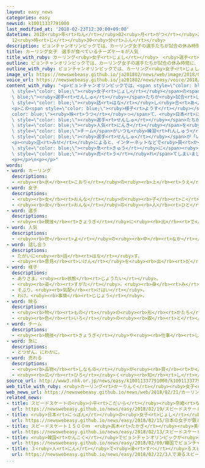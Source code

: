 ```yaml
---
layout: easy_news
categories: easy
newsid: k10011337791000
last_modified_at: '2018-02-23T12:30:00+09:00'
datetime: 2018<ruby>年<rt>ねん</rt></ruby>02<ruby>月<rt>がつ</rt></ruby>23<ruby>日<rt>にち</rt></ruby>
  12<ruby>時<rt>じ</rt></ruby>30<ruby>分<rt>ふん</rt></ruby>
description: ピョンチャンオリンピックでは、カーリング女子の選手たちが試合の休み時間に、試合のやり方を話し合いながら、お菓子などを食べています。
title: カーリング女子　選手が食べているチーズケーキが人気
title_with_ruby: カーリング<ruby>女子<rt>じょし</rt></ruby>　<ruby>選手<rt>せんしゅ</rt></ruby>が<ruby>食<rt>た</rt></ruby>べているチーズケーキが<ruby>人気<rt>にんき</rt></ruby>
outline: ピョンチャンオリンピックでは、カーリング女子の選手たちが試合の休み時間に、試合のやり方を話し合いながら、お菓子などを食べています。
outline_with_ruby: ピョンチャンオリンピックでは、カーリング<ruby>女子<rt>じょし</rt></ruby>の<ruby>選手<rt>せんしゅ</rt></ruby>たちが<ruby>試合<rt>しあい</rt></ruby>の<ruby>休<rt>やす</rt></ruby>み<ruby>時間<rt>じかん</rt></ruby>に、<ruby>試合<rt>しあい</rt></ruby>のやり<ruby>方<rt>かた</rt></ruby>を<ruby>話<rt>はな</rt></ruby>し<ruby>合<rt>あ</rt></ruby>いながら、お<ruby>菓子<rt>かし</rt></ruby>などを<ruby>食<rt>た</rt></ruby>べています。
image_url: https://newswebeasy.github.io/ja201802/news/web/image/2018/02/21/K10011337791_1802211835_1802211856_01_02.jpg
voice_url: https://newswebeasy.github.io/ja201802/news/easy/voice/2018/02/23/k10011337791000.mp3
content_with_ruby: "<p>ピョンチャンオリンピックでは、<span style=\"color: blue;\">カーリング</span><span\
  \ style=\"color: blue;\"><ruby>女子<rt>じょし</rt></ruby></span>の<span style=\"color:\
  \ blue;\"><ruby>選手<rt>せんしゅ</rt></ruby></span>たちが<ruby>試合<rt>しあい</rt></ruby>の<ruby>休<rt>やす</rt></ruby>み<ruby>時間<rt>じかん</rt></ruby>に、<ruby>試合<rt>しあい</rt></ruby>のやり<ruby>方<rt>かた</rt></ruby>を<span\
  \ style=\"color: blue;\"><ruby>話<rt>はな</rt></ruby>し<ruby>合<rt>あ</rt></ruby>い</span>ながら、お<ruby>菓子<rt>かし</rt></ruby>などを<ruby>食<rt>た</rt></ruby>べています。</p>\n\
  <p>この<span style=\"color: blue;\"><ruby>様子<rt>ようす</rt></ruby></span>がテレビに<span style=\"\
  color: blue;\"><ruby>映<rt>うつ</rt></ruby>っ</span>て、<ruby>日本<rt>にっぽん</rt></ruby>の<span\
  \ style=\"color: blue;\"><ruby>選手<rt>せんしゅ</rt></ruby></span>たちが<ruby>食<rt>た</rt></ruby>べていたお<ruby>菓子<rt>かし</rt></ruby>の１つが<span\
  \ style=\"color: blue;\"><ruby>人気<rt>にんき</rt></ruby></span>を<ruby>集<rt>あつ</rt></ruby>めています。<ruby>日本<rt>にっぽん</rt></ruby>の<span\
  \ style=\"color: blue;\">チーム</span>がいつも<ruby>練習<rt>れんしゅう</rt></ruby>している<ruby>北海道<rt>ほっかいどう</rt></ruby><ruby>北見市<rt>きたみし</rt></ruby>にあるお<ruby>菓子<rt>かし</rt></ruby>の<ruby>店<rt>みせ</rt></ruby>のチーズケーキです。<ruby>店<rt>みせ</rt></ruby>には、<ruby>去年<rt>きょねん</rt></ruby><ruby>来<rt>き</rt></ruby>た<ruby>藤澤<rt>ふじさわ</rt></ruby><ruby>五月<rt>さつき</rt></ruby><span\
  \ style=\"color: blue;\"><ruby>選手<rt>せんしゅ</rt></ruby></span>が「いつもおいしいチーズケーキをいただいてます」と<ruby>書<rt>か</rt></ruby>いた<ruby>紙<rt>かみ</rt></ruby>が<ruby>飾<rt>かざ</rt></ruby>ってあります。</p>\n\
  <p><ruby>店<rt>みせ</rt></ruby>によると、インターネットなどで<ruby>買<rt>か</rt></ruby>いたいという<ruby>客<rt>きゃく</rt></ruby>が<span\
  \ style=\"color: blue;\"><ruby>急<rt>きゅう</rt></ruby>に</span><ruby>多<rt>おお</rt></ruby>くなって、たくさん<ruby>作<rt>つく</rt></ruby>ってあったチーズケーキは<ruby>２０日<rt>はつか</rt></ruby>に<ruby>全部<rt>ぜんぶ</rt></ruby><span\
  \ style=\"color: blue;\"><ruby>売<rt>う</rt></ruby>れ</span>てしまいました。２１<ruby>日<rt>にち</rt></ruby>は<ruby>店<rt>みせ</rt></ruby>の<ruby>人<rt>ひと</rt></ruby>が<ruby>客<rt>きゃく</rt></ruby>に、なくなったので<ruby>売<rt>う</rt></ruby>ることができないと<ruby>説明<rt>せつめい</rt></ruby>していました。２２<ruby>日<rt>にち</rt></ruby>からはいつもの２<ruby>倍<rt>ばい</rt></ruby><ruby>作<rt>つく</rt></ruby>って<ruby>売<rt>う</rt></ruby>っています。</p>\n\
  <p></p>\n<p></p>"
words:
- word: カーリング
  descriptions:
  - <ruby><rb>氷</rb><rt>こおり</rt></ruby>の<ruby><rb>上</rb><rt>うえ</rt></ruby>でするスポーツの<ruby><rb>一</rb><rt>ひと</rt></ruby>つ。<ruby><rb>四人</rb><rt>よにん</rt></ruby>ひと<ruby><rb>組</rb><rt>くみ</rt></ruby>になって、<ruby><rb>円盤</rb><rt>えんばん</rt></ruby>の<ruby><rb>形</rb><rt>かたち</rt></ruby>をした<ruby><rb>重</rb><rt>おも</rt></ruby>い<ruby><rb>石</rb><rt>いし</rt></ruby>をすべらせ、<ruby><rb>円</rb><rt>えん</rt></ruby>の<ruby><rb>中</rb><rt>なか</rt></ruby>に<ruby><rb>入</rb><rt>い</rt></ruby>れることをきそう<ruby><rb>競技</rb><rt>きょうぎ</rt></ruby>。
- word: 女子
  descriptions:
  - <ruby><rb>女</rb><rt>おんな</rt></ruby>の<ruby><rb>子</rb><rt>こ</rt></ruby>。
  - <ruby><rb>女</rb><rt>おんな</rt></ruby>の<ruby><rb>人</rb><rt>ひと</rt></ruby>。<ruby><rb>女性</rb><rt>じょせい</rt></ruby>。
- word: 選手
  descriptions:
  - <ruby><rb>競技</rb><rt>きょうぎ</rt></ruby>に<ruby><rb>出</rb><rt>で</rt></ruby>るために<ruby><rb>選</rb><rt>えら</rt></ruby>ばれた<ruby><rb>人</rb><rt>ひと</rt></ruby>。
- word: 人気
  descriptions:
  - <ruby><rb>世</rb><rt>よ</rt></ruby>の<ruby><rb>中</rb><rt>なか</rt></ruby>の<ruby><rb>人</rb><rt>ひと</rt></ruby>たちのよい<ruby><rb>評判</rb><rt>ひょうばん</rt></ruby>。
- word: 話し合う
  descriptions:
  - たがいに<ruby><rb>話</rb><rt>はな</rt></ruby>す。
  - <ruby><rb>意見</rb><rt>いけん</rt></ruby>を<ruby><rb>出</rb><rt>だ</rt></ruby>し<ruby><rb>合</rb><rt>あ</rt></ruby>う。
- word: 様子
  descriptions:
  - ありさま。<ruby><rb>状態</rb><rt>じょうたい</rt></ruby>。
  - <ruby><rb>姿</rb><rt>すがた</rt></ruby>。<ruby><rb>身</rb><rt>み</rt></ruby>なり。
  - そぶり。<ruby><rb>気配</rb><rt>けはい</rt></ruby>。
  - わけ。<ruby><rb>事情</rb><rt>じじょう</rt></ruby>。
- word: 映る
  descriptions:
  - <ruby><rb>物</rb><rt>もの</rt></ruby>の<ruby><rb>形</rb><rt>かたち</rt></ruby>やかげなどが、ほかの<ruby><rb>物</rb><rt>もの</rt></ruby>の<ruby><rb>表面</rb><rt>ひょうめん</rt></ruby>に<ruby><rb>現</rb><rt>あらわ</rt></ruby>れる。
  - <ruby><rb>色</rb><rt>いろ</rt></ruby>の<ruby><rb>取</rb><rt>と</rt></ruby>り<ruby><rb>合</rb><rt>あ</rt></ruby>わせがよい。
- word: チーム
  descriptions:
  - <ruby><rb>競技</rb><rt>きょうぎ</rt></ruby>や<ruby><rb>仕事</rb><rt>しごと</rt></ruby>をするときの、<ruby><rb>組</rb><rt>くみ</rt></ruby>や<ruby><rb>団体</rb><rt>だんたい</rt></ruby>。
- word: 急に
  descriptions:
  - とつぜん。にわかに。
- word: 売れる
  descriptions:
  - <ruby><rb>品物</rb><rt>しなもの</rt></ruby>が<ruby><rb>買</rb><rt>か</rt></ruby>われる。
  - <ruby><rb>広</rb><rt>ひろ</rt></ruby>く<ruby><rb>知</rb><rt>し</rt></ruby>られる。
source_url: http://www3.nhk.or.jp/news/easy/k10011337791000/k10011337791000.html
web_title_with_ruby: <ruby>カーリング<rt>かーりんぐ</rt></ruby><ruby>女子<rt>じょし</rt></ruby>「おやつ<ruby>タイム<rt>たいむ</rt></ruby>」で<ruby>地元<rt>じもと</rt></ruby><ruby>北見<rt>きたみ</rt></ruby>の<ruby>菓子<rt>かし</rt></ruby>が<ruby>人気<rt>にんき</rt></ruby>
web_news_url: https://newswebeasy.github.io/news/web/2018/02/21/カーリング女子おやつタイムで地元北見の菓子が人気
related_news:
- title: スピードスケートの<ruby>小平<rt>こだいら</rt></ruby><ruby>奈緒<rt>なお</rt></ruby><ruby>選手<rt>せんしゅ</rt></ruby>が<ruby>金<rt>きん</rt></ruby>メダルを<ruby>取<rt>と</rt></ruby>る
  url: https://newswebeasy.github.io/news/easy/2018/02/19/スピードスケートの小平奈緒選手が金メダルを取る
- title: <ruby>日本<rt>にっぽん</rt></ruby>の<ruby>女子<rt>じょし</rt></ruby>が<ruby>銀<rt>ぎん</rt></ruby>と<ruby>銅<rt>どう</rt></ruby>メダル　スピードスケート１０００m
  url: https://newswebeasy.github.io/news/easy/2018/02/15/日本の女子が銀と銅メダル-スピードスケート1000m
- title: スピードスケート１５００ｍ　<ruby>高木<rt>たかぎ</rt></ruby><ruby>美帆<rt>みほ</rt></ruby><ruby>選手<rt>せんしゅ</rt></ruby>が<ruby>銀<rt>ぎん</rt></ruby>メダル
  url: https://newswebeasy.github.io/news/easy/2018/02/13/スピードスケート1500m-高木美帆選手が銀メダル
- title: <ruby>韓国<rt>かんこく</rt></ruby>でピョンチャンオリンピックが<ruby>始<rt>はじ</rt></ruby>まる
  url: https://newswebeasy.github.io/news/easy/2018/02/09/韓国でピョンチャンオリンピックが始まる
- title: ３<ruby>人<rt>にん</rt></ruby>で<ruby>滑<rt>すべ</rt></ruby>るスピードスケートの<ruby>女子<rt>じょし</rt></ruby><ruby>団体<rt>だんたい</rt></ruby>で<ruby>日本<rt>にっぽん</rt></ruby>が<ruby>金<rt>きん</rt></ruby>メダル
  url: https://newswebeasy.github.io/news/easy/2018/02/22/3人で滑るスピードスケートの女子団体で日本が金メダル
...
```

